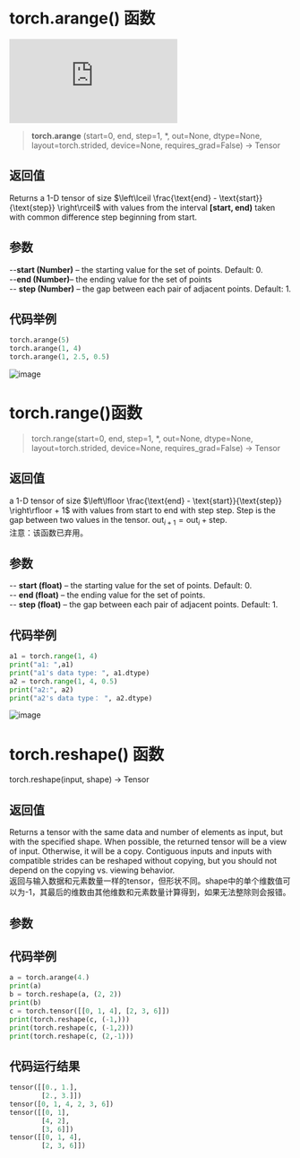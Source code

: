 # torch.arange() 函数
![pytorch doc url](https://pytorch.org/docs/stable/generated/torch.arange.html#torch-arange)
>  **torch.arange** (start=0, end, step=1, *, out=None, dtype=None, layout=torch.strided, device=None, requires_grad=False) → Tensor
## 返回值
Returns a 1-D tensor of size $\left\lceil \frac{\text{end} - \text{start}}{\text{step}} \right\rceil$ with values from the interval **[start, end)** taken with common difference step beginning from start.
## 参数
--**start (Number)** – the starting value for the set of points. Default: 0.  
--**end (Number)**– the ending value for the set of points  
-- **step (Number)** – the gap between each pair of adjacent points. Default: 1.  

## 代码举例
```python  
torch.arange(5)
torch.arange(1, 4)
torch.arange(1, 2.5, 0.5)
```

![image](https://user-images.githubusercontent.com/45502587/183271552-e6303c81-d622-4a4a-9f4f-6486bfa7ec28.png)

# torch.range()函数
>torch.range(start=0, end, step=1, *, out=None, dtype=None, layout=torch.strided, device=None, requires_grad=False) → Tensor
## 返回值
a 1-D tensor of size $\left\lfloor \frac{\text{end} - \text{start}}{\text{step}} \right\rfloor + 1$ with values from start to end with step step. Step is the gap between two values in the tensor.
$\text{out}_{i+1} = \text{out}_i + \text{step}$.  
注意：该函数已弃用。
## 参数
-- **start (float)** – the starting value for the set of points. Default: 0.  
-- **end (float)** – the ending value for the set of points.  
-- **step (float)** – the gap between each pair of adjacent points. Default: 1.  
## 代码举例
```python
a1 = torch.range(1, 4)
print("a1: ",a1)
print("a1's data type: ", a1.dtype)
a2 = torch.range(1, 4, 0.5)
print("a2:", a2)
print("a2's data type： ", a2.dtype)
```
![image](https://user-images.githubusercontent.com/45502587/183281864-0baa5a28-70ee-48d9-b7d6-f5d6265e0d0f.png)  

# torch.reshape() 函数
torch.reshape(input, shape) → Tensor  
## 返回值 
Returns a tensor with the same data and number of elements as input, but with the specified shape. When possible, the returned tensor will be a view of input. Otherwise, it will be a copy. Contiguous inputs and inputs with compatible strides can be reshaped without copying, but you should not depend on the copying vs. viewing behavior.  
返回与输入数据和元素数量一样的tensor，但形状不同。shape中的单个维数值可以为-1，其最后的维数由其他维数和元素数量计算得到，如果无法整除则会报错。  
## 参数  
## 代码举例  
```python
a = torch.arange(4.)
print(a)
b = torch.reshape(a, (2, 2))
print(b)
c = torch.tensor([[0, 1, 4], [2, 3, 6]])
print(torch.reshape(c, (-1,)))
print(torch.reshape(c, (-1,2)))
print(torch.reshape(c, (2,-1)))
```
## 代码运行结果
```python
tensor([[0., 1.],
        [2., 3.]])
tensor([0, 1, 4, 2, 3, 6])
tensor([[0, 1],
        [4, 2],
        [3, 6]])
tensor([[0, 1, 4],
        [2, 3, 6]])
```
